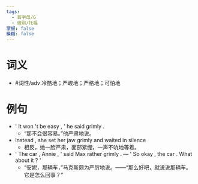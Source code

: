 ```yaml
---
tags:
  - 首字母/G
  - 级别/托福
掌握: false
模糊: false
---
```

# 词义
- #词性/adv  冷酷地；严峻地；严格地；可怕地
# 例句
- ' It won 't be easy , ' he said grimly .
	- “那不会很容易。”他严肃地说。
- Instead , she set her jaw grimly and waited in silence
	- 相反，她一脸严肃，面部紧绷，一声不吭地等着。
- ' The car , Annie , ' said Max rather grimly . — ' So okay , the car . What about it ? '
	- “安妮，那辆车，”马克斯颇为严厉地说。——“那么好吧，就说说那辆车。它是怎么回事？”
